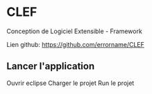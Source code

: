# CLEF

Conception de Logiciel Extensible - Framework

Lien github: https://github.com/errorname/CLEF

## Lancer l'application

Ouvrir eclipse
Charger le projet
Run le projet
